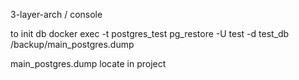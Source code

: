 3-layer-arch / console

to init db
docker exec -t postgres_test pg_restore -U test -d test_db /backup/main_postgres.dump

main_postgres.dump locate in project
